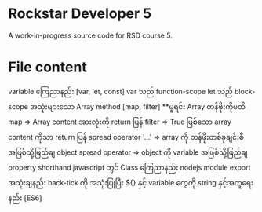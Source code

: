 # Rockstar Developer 5

A work-in-progress source code for RSD course 5.

# File content

variable ကြေညာနည်း [var, let, const]
var သည် function-scope
let သည် block-scope
အသုံးများသော Array method [map, filter] **မူရင်း Array တန်ဖိုးကိုမထိ 
map => Array content အားလုံးကို return ပြန်
filter => True ဖြစ်သော array content ကိုသာ return ပြန်
spread operator '...' => array ကို တန်ဖိုးတစ်ခုချင်းစီ အဖြစ်သို့ဖြည်ချ
object spread operator => object ကို variable အဖြစ်သို့ဖြည်ချ
property shorthand
javascript တွင် Class ကြေညာနည်း
nodejs module export အသုံးချနည်း
back-tick ကို အသုံးပြုပြီး ${} နှင့် variable တွေကို string နှင့်အတူရေးနည်း [ES6]